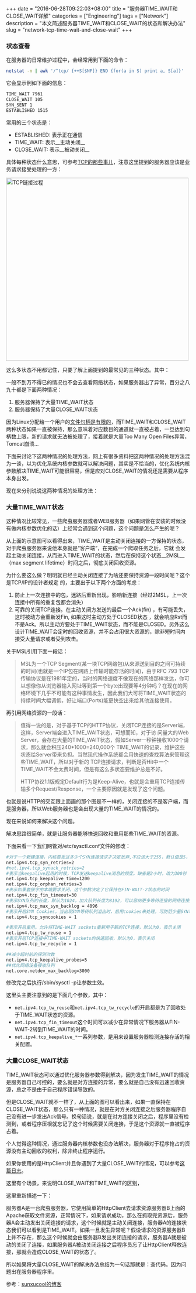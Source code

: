 +++
date = "2016-06-28T09:22:03+08:00"
title = "服务器TIME_WAIT和CLOSE_WAIT详解"
categories = ["Engineering"]
tags = ["Network"]
description = "本文简述服务器TIME_WAIT和CLOSE_WAIT的状态和解决办法"
slug = "network-tcp-time-wait-and-close-wait"
+++

### 状态查看

在服务器的日常维护过程中，会经常用到下面的命令：

```bash
netstat -n | awk '/^tcp/ {++S[$NF]} END {for(a in S) print a, S[a]}'
```

它会显示例如下面的信息：

```bash
TIME_WAIT 7961
CLOSE_WAIT 105
SYN_SENT 1
ESTABLISHED 1515
```

常用的三个状态是：

* ESTABLISHED: 表示正在通信
* TIME_WAIT: 表示__主动关闭__
* CLOSE_WAIT: 表示__被动关闭__
 
具体每种状态什么意思，可参考[TCP的那些事儿](/blog/network-about-tcp/)，注意这里提到的服务器应该是业务请求接受处理的一方：

<img src="/images/tcp_open_close.jpg" alt="TCP链接过程" style="width: 500px;"/>

这么多状态不用都记住，只要了解上面提到的最常见的三种状态。其中：

一般不到万不得已的情况也不会去查看网络状态，如果服务器出了异常，百分之八九十都是下面两种情况：

1. 服务器保持了大量TIME_WAIT状态
2. 服务器保持了大量CLOSE_WAIT状态

因为Linux分配给一个用户的[文件句柄是有限的](http://blog.csdn.net/shootyou/article/details/6579139)，而TIME_WAIT和CLOSE_WAIT两种状态如果一直被保持，那么意味着对应数目的通道就一直被占着，一旦达到句柄数上限，新的请求就无法被处理了，接着就是大量Too Many Open Files异常，Tomcat崩溃...

下面来讨论下这两种情况的处理方法，网上有很多资料把这两种情况的处理方法混为一谈，以为优化系统内核参数就可以解决问题，其实是不恰当的，优化系统内核参数解决TIME_WAIT可能很容易，但是应对CLOSE_WAIT的情况还是需要从程序本身出发。

现在来分别说说这两种情况的处理方法：

### 大量TIME_WAIT状态

这种情况比较常见，一些爬虫服务器或者WEB服务器（如果网管在安装的时候没有做内核参数优化的话）上经常会遇到这个问题，这个问题是怎么产生的呢？

从上面的示意图可以看得出来，TIME_WAIT是主动关闭连接的一方保持的状态，对于爬虫服务器来说他本身就是“客户端”，在完成一个爬取任务之后，它就 会发起主动关闭连接，从而进入TIME_WAIT的状态，然后在保持这个状态__2MSL__（max segment lifetime）时间之后，彻底关闭回收资源。

为什么要这么做？明明就已经主动关闭连接了为啥还要保持资源一段时间呢？这个是TCP/IP的设计者规定 的，主要出于以下两个方面的考虑：

1. 防止上一次连接中的包，迷路后重新出现，影响新连接（经过2MSL，上一次连接中所有的重复包都会消失）
2. 可靠的关闭TCP连接。在主动关闭方发送的最后一个Ack(fin) ，有可能丢失，这时被动方会重新发Fin, 如果这时主动方处于CLOSED状态 ，就会响应Rst而不是Ack。所以主动方要处于TIME_WAIT状态，而不能是CLOSED。另外这么设计TIME_WAIT会定时的回收资源，并不会占用很大资源的，除非短时间内接受大量请求或者受到攻击。

关于MSL引用下面一段话：

> MSL为一个TCP Segment(某一块TCP网络包)从來源送到目的之间可持续的时间(也就是一个IP包在网路上传输时能存活的时间)，由于RFC 793 TCP传输协议是在1981年定的，当时的网络速度不像现在的网络那样发达，你可以想像你从浏览器输入网址等到第一个byte出现要等4分钟吗？在现在的网络环境下几乎不可能有这种事情发生，因此我们大可将TIME_WAIT状态的持续时间大幅调低，好让端口(Ports)能更快空出來给其他连接使用。

再引用网络资源的一段话：

> 值得一说的是，对于基于TCP的HTTP协议，关闭TCP连接的是Server端，这样，Server端会进入TIME_WAIT状态，可想而知，对于访 问量大的Web Server，会存在大量的TIME_WAIT状态，假如Server一秒钟接收1000个请求，那么就会积压240*1000=240,000个 TIME_WAIT的记录，维护这些状态给Server带来负担。当然现代操作系统都会用快速的查找算法来管理这些TIME_WAIT，所以对于新的 TCP连接请求，判断是否Hit中一个TIME_WAIT不会太费时间，但是有这么多状态要维护总是不好。
>
> HTTP协议1.1版规定Default行为是Keep-Alive，也就是会重用TCP连接传输多个Request/Response，一个主要原因就是发现了这个问题。

也就是说HTTP的交互跟上面画的那个图是不一样的，关闭连接的不是客户端，而是服务器，所以Web服务器也是会出现大量的TIME_WAIT的情况的。

现在来说如何来解决这个问题。

解决思路很简单，就是让服务器能够快速回收和重用那些TIME_WAIT的资源。

下面来看一下我们网管对/etc/sysctl.conf文件的修改：

```bash
#对于一个新建连接，内核要发送多少个SYN连接请求才决定放弃,不应该大于255，默认值是5，对应于180秒左右时间
net.ipv4.tcp_syn_retries=2
#net.ipv4.tcp_synack_retries=2
#表示当keepalive起用的时候，TCP发送keepalive消息的频度。缺省是2小时，改为300秒
net.ipv4.tcp_keepalive_time=1200
net.ipv4.tcp_orphan_retries=3
#表示如果套接字由本端要求关闭，这个参数决定了它保持在FIN-WAIT-2状态的时间
net.ipv4.tcp_fin_timeout=30
#表示SYN队列的长度，默认为1024，加大队列长度为8192，可以容纳更多等待连接的网络连接数。
net.ipv4.tcp_max_syn_backlog = 4096
#表示开启SYN Cookies。当出现SYN等待队列溢出时，启用cookies来处理，可防范少量SYN攻击，默认为0，表示关闭
net.ipv4.tcp_syncookies = 1

#表示开启重用。允许将TIME-WAIT sockets重新用于新的TCP连接，默认为0，表示关闭
net.ipv4.tcp_tw_reuse = 1
#表示开启TCP连接中TIME-WAIT sockets的快速回收，默认为0，表示关闭
net.ipv4.tcp_tw_recycle = 1

##减少超时前的探测次数
net.ipv4.tcp_keepalive_probes=5
##优化网络设备接收队列
net.core.netdev_max_backlog=3000
```

修改完之后执行/sbin/sysctl -p让参数生效。

这里头主要注意到的是下面几个参数，其中：

* `net.ipv4.tcp_tw_reuse`和`net.ipv4.tcp_tw_recycle`的开启都是为了回收处于TIME_WAIT状态的资源。
* `net.ipv4.tcp_fin_timeout`这个时间可以减少在异常情况下服务器从FIN-WAIT-2转到TIME_WAIT的时间。
* `net.ipv4.tcp_keepalive_*`一系列参数，是用来设置服务器检测连接存活的相关配置。

### 大量CLOSE_WAIT状态

TIME_WAIT状态可以通过优化服务器参数得到解决，因为发生TIME_WAIT的情况是服务器自己可控的，要么就是对方连接的异常，要么就是自己没有迅速回收资源，总之不是由于自己程序错误导致的。

但是CLOSE_WAIT就不一样了，从上面的图可以看出来，如果一直保持在CLOSE_WAIT状态，那么只有一种情况，就是在对方关闭连接之后服务器程序自己没有进一步发出Ack信号。换句话说，就是在对方连接关闭之后，程序里没有检测到，或者程序压根就忘记了这个时候需要关闭连接，于是这个资源就一直被程序占着。

个人觉得这种情况，通过服务器内核参数也没办法解决，服务器对于程序抢占的资源没有主动回收的权利，除非终止程序运行。

如果你使用的是HttpClient并且你遇到了大量CLOSE_WAIT的情况，可以参考[这篇日志](http://blog.csdn.net/shootyou/article/details/6615051)。

这里有个场景，来说明CLOSE_WAIT和TIME_WAIT的区别，

这里重新描述一下：

服务器A是一台爬虫服务器，它使用简单的HttpClient去请求资源服务器B上面的Apache获取文件资源，正常情况下，如果请求成功，那么在抓取完资源后，服务器A会主动发出关闭连接的请求，这个时候就是主动关闭连接，服务器A的连接状态我们可以看到是TIME_WAIT。如果一旦发生异常呢？假设请求的资源服务器B上并不存在，那么这个时候就会由服务器B发出关闭连接的请求，服务器A就是被动的关闭了连接，如果服务器A被动关闭连接之后程序员忘了让HttpClient释放连接，那就会造成CLOSE_WAIT的状态了。

所以如果将大量CLOSE_WAIT的解决办法总结为一句话那就是：查代码。因为问题出在服务器程序里。

参考：[sunxucool的博客](http://www.cnblogs.com/sunxucool/p/3449068.html)